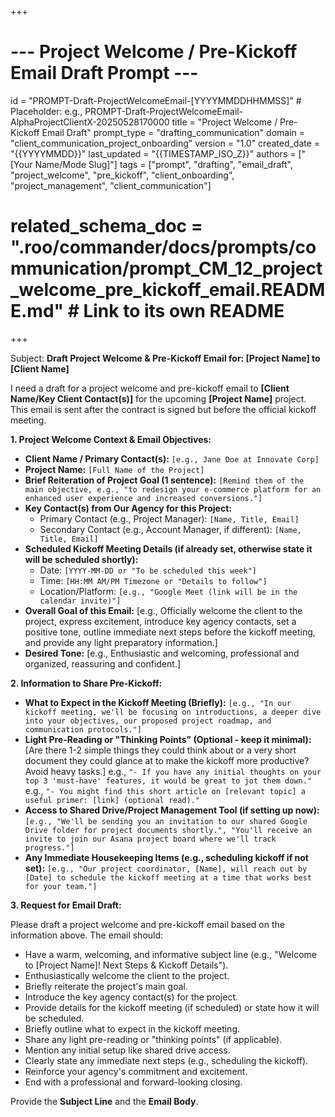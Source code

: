 +++
# --- Project Welcome / Pre-Kickoff Email Draft Prompt ---
id = "PROMPT-Draft-ProjectWelcomeEmail-[YYYYMMDDHHMMSS]" # Placeholder: e.g., PROMPT-Draft-ProjectWelcomeEmail-AlphaProjectClientX-20250528170000
title = "Project Welcome / Pre-Kickoff Email Draft"
prompt_type = "drafting_communication"
domain = "client_communication_project_onboarding"
version = "1.0"
created_date = "{{YYYYMMDD}}"
last_updated = "{{TIMESTAMP_ISO_Z}}"
authors = ["[Your Name/Mode Slug]"]
tags = ["prompt", "drafting", "email_draft", "project_welcome", "pre_kickoff", "client_onboarding", "project_management", "client_communication"]
# related_schema_doc = ".roo/commander/docs/prompts/communication/prompt_CM_12_project_welcome_pre_kickoff_email.README.md" # Link to its own README
+++

Subject: **Draft Project Welcome & Pre-Kickoff Email for: [Project Name] to [Client Name]**

I need a draft for a project welcome and pre-kickoff email to **[Client Name/Key Client Contact(s)]** for the upcoming **[Project Name]** project. This email is sent after the contract is signed but before the official kickoff meeting.

**1. Project Welcome Context & Email Objectives:**
   *   **Client Name / Primary Contact(s):** `[e.g., Jane Doe at Innovate Corp]`
   *   **Project Name:** `[Full Name of the Project]`
   *   **Brief Reiteration of Project Goal (1 sentence):** `[Remind them of the main objective, e.g., "to redesign your e-commerce platform for an enhanced user experience and increased conversions."]`
   *   **Key Contact(s) from Our Agency for this Project:**
        *   Primary Contact (e.g., Project Manager): `[Name, Title, Email]`
        *   Secondary Contact (e.g., Account Manager, if different): `[Name, Title, Email]`
   *   **Scheduled Kickoff Meeting Details (if already set, otherwise state it will be scheduled shortly):**
        *   Date: `[YYYY-MM-DD or "To be scheduled this week"]`
        *   Time: `[HH:MM AM/PM Timezone or "Details to follow"]`
        *   Location/Platform: `[e.g., "Google Meet (link will be in the calendar invite)"]`
   *   **Overall Goal of this Email:** [e.g., Officially welcome the client to the project, express excitement, introduce key agency contacts, set a positive tone, outline immediate next steps before the kickoff meeting, and provide any light preparatory information.]
   *   **Desired Tone:** [e.g., Enthusiastic and welcoming, professional and organized, reassuring and confident.]

**2. Information to Share Pre-Kickoff:**
   *   **What to Expect in the Kickoff Meeting (Briefly):** `[e.g., "In our kickoff meeting, we'll be focusing on introductions, a deeper dive into your objectives, our proposed project roadmap, and communication protocols."]`
   *   **Light Pre-Reading or "Thinking Points" (Optional - keep it minimal):** [Are there 1-2 simple things they could think about or a very short document they could glance at to make the kickoff more productive? Avoid heavy tasks.]
       e.g., `"- If you have any initial thoughts on your top 3 'must-have' features, it would be great to jot them down."`
       e.g., `"- You might find this short article on [relevant topic] a useful primer: [link] (optional read)."`
   *   **Access to Shared Drive/Project Management Tool (if setting up now):** `[e.g., "We'll be sending you an invitation to our shared Google Drive folder for project documents shortly.", "You'll receive an invite to join our Asana project board where we'll track progress."]`
   *   **Any Immediate Housekeeping Items (e.g., scheduling kickoff if not set):** `[e.g., "Our project coordinator, [Name], will reach out by [Date] to schedule the kickoff meeting at a time that works best for your team."]`

**3. Request for Email Draft:**

Please draft a project welcome and pre-kickoff email based on the information above. The email should:
*   Have a warm, welcoming, and informative subject line (e.g., "Welcome to [Project Name]! Next Steps & Kickoff Details").
*   Enthusiastically welcome the client to the project.
*   Briefly reiterate the project's main goal.
*   Introduce the key agency contact(s) for the project.
*   Provide details for the kickoff meeting (if scheduled) or state how it will be scheduled.
*   Briefly outline what to expect in the kickoff meeting.
*   Share any light pre-reading or "thinking points" (if applicable).
*   Mention any initial setup like shared drive access.
*   Clearly state any immediate next steps (e.g., scheduling the kickoff).
*   Reinforce your agency's commitment and excitement.
*   End with a professional and forward-looking closing.

Provide the **Subject Line** and the **Email Body**.